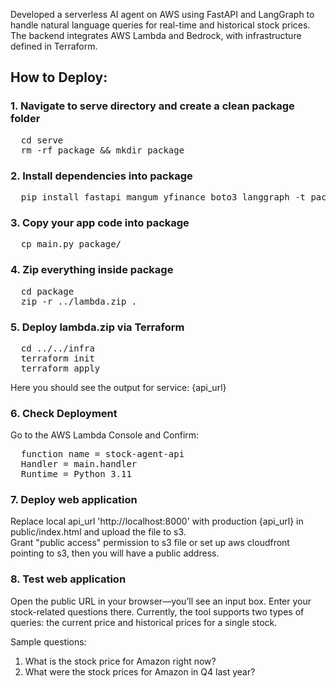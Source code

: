 Developed a serverless AI agent on AWS using FastAPI and LangGraph to handle natural language queries for real-time and historical stock prices. The backend integrates AWS Lambda and Bedrock, with infrastructure defined in Terraform.

## How to Deploy:

### 1. Navigate to serve directory and create a clean package folder
<pre>
  cd serve  
  rm -rf package && mkdir package  
</pre>

### 2. Install dependencies into package
<pre>
  pip install fastapi mangum yfinance boto3 langgraph -t package  
</pre>

### 3. Copy your app code into package
<pre>
  cp main.py package/
</pre>  

### 4. Zip everything inside package
<pre>
  cd package
  zip -r ../lambda.zip .
</pre>

### 5. Deploy lambda.zip via Terraform
<pre>
  cd ../../infra  
  terraform init  
  terraform apply  
</pre>
Here you should see the output for service: {api_url}  

### 6. Check Deployment
Go to the AWS Lambda Console and Confirm:
<pre>
  function name = stock-agent-api
  Handler = main.handler
  Runtime = Python 3.11  
</pre>

### 7. Deploy web application
Replace local api_url 'http://localhost:8000' with production {api_url} in public/index.html and upload the file to s3.  
Grant "public access" permission to s3 file or set up aws cloudfront pointing to s3, then you will have a public address.  

### 8. Test web application
Open the public URL in your browser—you’ll see an input box. Enter your stock-related questions there. Currently, the tool supports two types of queries: the current price and historical prices for a single stock.  
  
Sample questions:  
1) What is the stock price for Amazon right now?  
2) What were the stock prices for Amazon in Q4 last year?  

